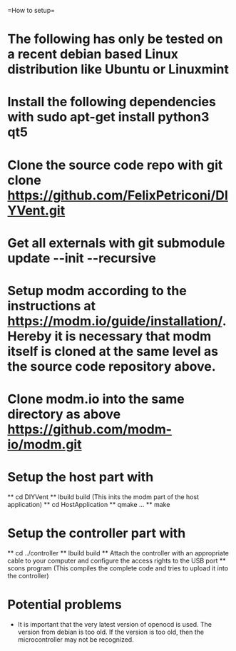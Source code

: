 =How to setup=

# The following has only be tested on a recent debian based Linux distribution like Ubuntu or Linuxmint

# Install the following dependencies with sudo apt-get install python3 qt5
# Clone the source code repo with git clone https://github.com/FelixPetriconi/DIYVent.git
# Get all externals with git submodule update --init --recursive
# Setup modm according to the instructions at https://modm.io/guide/installation/. Hereby it is necessary that modm itself is cloned at the same level as the source code repository above.
# Clone modm.io into the same directory as above https://github.com/modm-io/modm.git
# Setup the host part with
** cd DIYVent
** lbuild build (This inits the modm part of the host application)
** cd HostApplication
** qmake ...
** make

# Setup the controller part with
** cd ../controller
** lbuild build
** Attach the controller with an appropriate cable to your computer and configure the access rights to the USB port
** scons program (This compiles the complete code and tries to upload it into the controller)


# Potential problems
* It is important that the very latest version of openocd is used. The version from debian is too old. If the version is too old, then the microcontroller may not be recognized.

